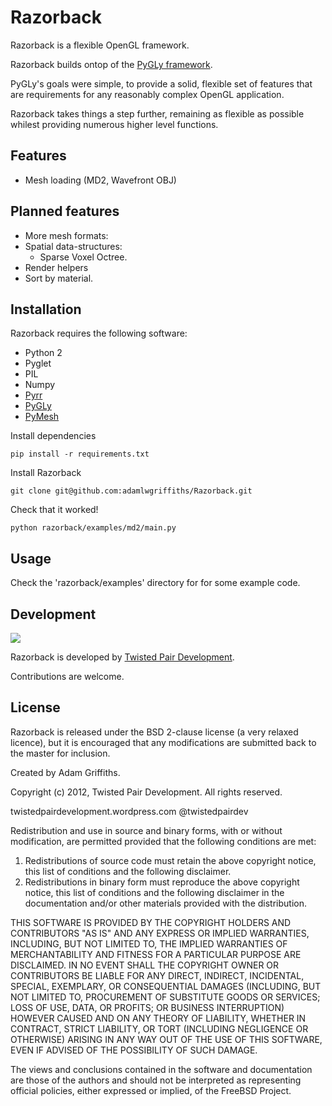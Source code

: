 Razorback
=========

Razorback is a flexible OpenGL framework.

Razorback builds ontop of the [PyGLy framework](http://adamlwgriffiths.github.com/PyGLy/).

PyGLy's goals were simple, to provide a solid, flexible set of features that are requirements for any reasonably complex OpenGL application.

Razorback takes things a step further, remaining as flexible as possible whilest providing numerous higher level functions.

Features
--------

   * Mesh loading (MD2, Wavefront OBJ)

Planned features
----------------

   * More mesh formats:
   * Spatial data-structures:
      * Sparse Voxel Octree.
   * Render helpers
   * Sort by material.

Installation
------------

Razorback requires the following software:

   * Python 2
   * Pyglet
   * PIL
   * Numpy
   * [Pyrr](https://github.com/adamlwgriffiths/Pyrr)
   * [PyGLy](https://github.com/adamlwgriffiths/PyGLy)
   * [PyMesh](https://github.com/adamlwgriffiths/PyMesh)

Install dependencies
```
pip install -r requirements.txt
```

Install Razorback
```
git clone git@github.com:adamlwgriffiths/Razorback.git
```

Check that it worked!
```
python razorback/examples/md2/main.py
```

Usage
-----------------------

Check the 'razorback/examples' directory for for some example code.

Development
-----------------------

<img src="http://twistedpairdevelopment.files.wordpress.com/2010/10/twisted_pair-0086.png">

Razorback is developed by [Twisted Pair Development](http://twistedpairdevelopment.wordpress.com).

Contributions are welcome.

License
---------------

Razorback is released under the BSD 2-clause license (a very relaxed licence), but it is encouraged that any modifications are submitted back to the master for inclusion.

Created by Adam Griffiths.

Copyright (c) 2012, Twisted Pair Development.
All rights reserved.

twistedpairdevelopment.wordpress.com
@twistedpairdev

Redistribution and use in source and binary forms, with or without
modification, are permitted provided that the following conditions are met: 

1. Redistributions of source code must retain the above copyright notice, this list of conditions and the following disclaimer. 
2. Redistributions in binary form must reproduce the above copyright notice, this list of conditions and the following disclaimer in the documentation and/or other materials provided with the distribution. 

THIS SOFTWARE IS PROVIDED BY THE COPYRIGHT HOLDERS AND CONTRIBUTORS "AS IS" AND
ANY EXPRESS OR IMPLIED WARRANTIES, INCLUDING, BUT NOT LIMITED TO, THE IMPLIED
WARRANTIES OF MERCHANTABILITY AND FITNESS FOR A PARTICULAR PURPOSE ARE
DISCLAIMED. IN NO EVENT SHALL THE COPYRIGHT OWNER OR CONTRIBUTORS BE LIABLE FOR
ANY DIRECT, INDIRECT, INCIDENTAL, SPECIAL, EXEMPLARY, OR CONSEQUENTIAL DAMAGES
(INCLUDING, BUT NOT LIMITED TO, PROCUREMENT OF SUBSTITUTE GOODS OR SERVICES;
LOSS OF USE, DATA, OR PROFITS; OR BUSINESS INTERRUPTION) HOWEVER CAUSED AND
ON ANY THEORY OF LIABILITY, WHETHER IN CONTRACT, STRICT LIABILITY, OR TORT
(INCLUDING NEGLIGENCE OR OTHERWISE) ARISING IN ANY WAY OUT OF THE USE OF THIS
SOFTWARE, EVEN IF ADVISED OF THE POSSIBILITY OF SUCH DAMAGE.

The views and conclusions contained in the software and documentation are those
of the authors and should not be interpreted as representing official policies, 
either expressed or implied, of the FreeBSD Project.
